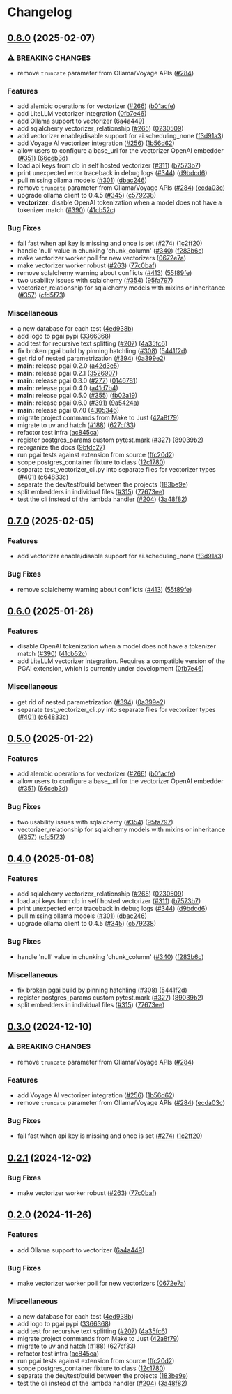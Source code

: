 # Changelog

## [0.8.0](https://github.com/mahdi-shafiei/pgai/compare/pgai-v0.7.0...pgai-v0.8.0) (2025-02-07)


### ⚠ BREAKING CHANGES

* remove `truncate` parameter from Ollama/Voyage APIs ([#284](https://github.com/mahdi-shafiei/pgai/issues/284))

### Features

* add alembic operations for vectorizer ([#266](https://github.com/mahdi-shafiei/pgai/issues/266)) ([b01acfe](https://github.com/mahdi-shafiei/pgai/commit/b01acfeeb7f0472de0337442c3c63a51d6690167))
* add LiteLLM vectorizer integration ([0fb7e46](https://github.com/mahdi-shafiei/pgai/commit/0fb7e46b9eb1f69b0fb67c6a67ff5bf9e96c0cf3))
* add Ollama support to vectorizer ([6a4a449](https://github.com/mahdi-shafiei/pgai/commit/6a4a449e99e2e5e62b5f551206a0b28e5ad40802))
* add sqlalchemy vectorizer_relationship ([#265](https://github.com/mahdi-shafiei/pgai/issues/265)) ([0230509](https://github.com/mahdi-shafiei/pgai/commit/0230509a374c472d65280769f92f0baeebb908d7))
* add vectorizer enable/disable support for ai.scheduling_none ([f3d91a3](https://github.com/mahdi-shafiei/pgai/commit/f3d91a3a774703a46fb88e9b378039eaedb5dcc8))
* add Voyage AI vectorizer integration ([#256](https://github.com/mahdi-shafiei/pgai/issues/256)) ([1b56d62](https://github.com/mahdi-shafiei/pgai/commit/1b56d62295faf996697db75f3a9ac9391869a3bb))
* allow users to configure a base_url for the vectorizer OpenAI embedder ([#351](https://github.com/mahdi-shafiei/pgai/issues/351)) ([66ceb3d](https://github.com/mahdi-shafiei/pgai/commit/66ceb3dc62712b82f45e2485072595c2f402065b))
* load api keys from db in self hosted vectorizer ([#311](https://github.com/mahdi-shafiei/pgai/issues/311)) ([b7573b7](https://github.com/mahdi-shafiei/pgai/commit/b7573b79711a691a37201e06f6e5ba52631b69b9))
* print unexpected error traceback in debug logs ([#344](https://github.com/mahdi-shafiei/pgai/issues/344)) ([d9bdcd6](https://github.com/mahdi-shafiei/pgai/commit/d9bdcd633fe372fca14dd97d830aeed9789f78ac))
* pull missing ollama models ([#301](https://github.com/mahdi-shafiei/pgai/issues/301)) ([dbac246](https://github.com/mahdi-shafiei/pgai/commit/dbac246b563f10d1704b40bf16038b16529d6888))
* remove `truncate` parameter from Ollama/Voyage APIs ([#284](https://github.com/mahdi-shafiei/pgai/issues/284)) ([ecda03c](https://github.com/mahdi-shafiei/pgai/commit/ecda03cf5d27f750db534801719413d0abcfa557))
* upgrade ollama client to 0.4.5 ([#345](https://github.com/mahdi-shafiei/pgai/issues/345)) ([c579238](https://github.com/mahdi-shafiei/pgai/commit/c57923804532980d8b2bb5e3b47a927c48f55df0))
* **vectorizer:** disable OpenAI tokenization when a model does not have a tokenizer match ([#390](https://github.com/mahdi-shafiei/pgai/issues/390)) ([41cb52c](https://github.com/mahdi-shafiei/pgai/commit/41cb52ceb10e484d3051480d17ef0b7f2154bac9))


### Bug Fixes

* fail fast when api key is missing and once is set ([#274](https://github.com/mahdi-shafiei/pgai/issues/274)) ([1c2ff20](https://github.com/mahdi-shafiei/pgai/commit/1c2ff2013fd64949a8f5c6374e3134af1b2551f4))
* handle 'null' value in chunking 'chunk_column' ([#340](https://github.com/mahdi-shafiei/pgai/issues/340)) ([f283b6c](https://github.com/mahdi-shafiei/pgai/commit/f283b6cecd7da42a5197da6219b990598e19f9f0))
* make vectorizer worker poll for new vectorizers ([0672e7a](https://github.com/mahdi-shafiei/pgai/commit/0672e7a71e2792c984ce9a590a06de9bfd25c8b5))
* make vectorizer worker robust ([#263](https://github.com/mahdi-shafiei/pgai/issues/263)) ([77c0baf](https://github.com/mahdi-shafiei/pgai/commit/77c0baf57438a837f47c179769bc684edeafbfc8))
* remove sqlalchemy warning about conflicts ([#413](https://github.com/mahdi-shafiei/pgai/issues/413)) ([55f89fe](https://github.com/mahdi-shafiei/pgai/commit/55f89fe48779e5bb2ddfd0f4ba7e0e01218f5a76))
* two usability issues with sqlalchemy ([#354](https://github.com/mahdi-shafiei/pgai/issues/354)) ([95fa797](https://github.com/mahdi-shafiei/pgai/commit/95fa797f559adfbaf91ff5198db0d7c45381e1dc))
* vectorizer_relationship for sqlalchemy models with mixins or inheritance ([#357](https://github.com/mahdi-shafiei/pgai/issues/357)) ([cfd5f73](https://github.com/mahdi-shafiei/pgai/commit/cfd5f73606e1a6b88eab00d043bded8d898ab4dd))


### Miscellaneous

* a new database for each test ([4ed938b](https://github.com/mahdi-shafiei/pgai/commit/4ed938bd86932bf21340e14007210d8dc6fd72e1))
* add logo to pgai pypi ([3366368](https://github.com/mahdi-shafiei/pgai/commit/336636872b39ce371d801f4ffacd1ea57e67b9f5))
* add test for recursive text splitting ([#207](https://github.com/mahdi-shafiei/pgai/issues/207)) ([4a35fc6](https://github.com/mahdi-shafiei/pgai/commit/4a35fc693395bc4125b9654650043cad5929889e))
* fix broken pgai build by pinning hatchling ([#308](https://github.com/mahdi-shafiei/pgai/issues/308)) ([5441f2d](https://github.com/mahdi-shafiei/pgai/commit/5441f2d3445b1f2afc85ce34b220002b8e4cf08f))
* get rid of nested parametrization ([#394](https://github.com/mahdi-shafiei/pgai/issues/394)) ([0a399e2](https://github.com/mahdi-shafiei/pgai/commit/0a399e2739096844f4066181be1e8bf686085c16))
* **main:** release pgai 0.2.0 ([a42d3e5](https://github.com/mahdi-shafiei/pgai/commit/a42d3e59652b7adbd4a688f0e099f647f14f0901))
* **main:** release pgai 0.2.1 ([3526907](https://github.com/mahdi-shafiei/pgai/commit/3526907940f91b87a9f24a25460d16be398598af))
* **main:** release pgai 0.3.0 ([#277](https://github.com/mahdi-shafiei/pgai/issues/277)) ([0146781](https://github.com/mahdi-shafiei/pgai/commit/0146781f4ba641ae78fd5943a5fbb6997519c1a5))
* **main:** release pgai 0.4.0 ([a41d7b4](https://github.com/mahdi-shafiei/pgai/commit/a41d7b4f2dd4c2cff03d5882762b37d92b405f43))
* **main:** release pgai 0.5.0 ([#355](https://github.com/mahdi-shafiei/pgai/issues/355)) ([fb02a19](https://github.com/mahdi-shafiei/pgai/commit/fb02a19ea03debec7d7fbf7bdce3e3603b078292))
* **main:** release pgai 0.6.0 ([#391](https://github.com/mahdi-shafiei/pgai/issues/391)) ([9a5424a](https://github.com/mahdi-shafiei/pgai/commit/9a5424a330fbd802175d7f6b40feedf0e88ba2da))
* **main:** release pgai 0.7.0 ([4305346](https://github.com/mahdi-shafiei/pgai/commit/430534638b0a055d4c0e8ca7720a386276f3ca53))
* migrate project commands from Make to Just ([42a8f79](https://github.com/mahdi-shafiei/pgai/commit/42a8f795c89bfc7526008dda7c99a3d6a4ecce70))
* migrate to uv and hatch ([#188](https://github.com/mahdi-shafiei/pgai/issues/188)) ([627cf33](https://github.com/mahdi-shafiei/pgai/commit/627cf33e802cac01f2a204aecf994ceb9509a84e))
* refactor test infra ([ac845ca](https://github.com/mahdi-shafiei/pgai/commit/ac845ca8dc834e0359113fd63d30c6ec98e041a7))
* register postgres_params custom pytest.mark ([#327](https://github.com/mahdi-shafiei/pgai/issues/327)) ([89039b2](https://github.com/mahdi-shafiei/pgai/commit/89039b2181192191dad48dc8206e76b17643e129))
* reorganize the docs ([9bfdc27](https://github.com/mahdi-shafiei/pgai/commit/9bfdc2756a8953019e0df2e5bce95472f255c2c3))
* run pgai tests against extension from source ([ffc20d2](https://github.com/mahdi-shafiei/pgai/commit/ffc20d243c2a632d01c5e3476ddbc6c636d994c1))
* scope postgres_container fixture to class ([12c1780](https://github.com/mahdi-shafiei/pgai/commit/12c17809ec235d759e37eaa0898ea3274fea6319))
* separate test_vectorizer_cli.py into separate files for vectorizer types ([#401](https://github.com/mahdi-shafiei/pgai/issues/401)) ([c64833c](https://github.com/mahdi-shafiei/pgai/commit/c64833c1d616120b8e29863107aa2ffc71b94405))
* separate the dev/test/build between the projects ([183be9e](https://github.com/mahdi-shafiei/pgai/commit/183be9e82632287c35081c4eefd81ff99d4bd4ba))
* split embedders in individual files ([#315](https://github.com/mahdi-shafiei/pgai/issues/315)) ([77673ee](https://github.com/mahdi-shafiei/pgai/commit/77673eee81191c7f2c8966010fe8f04d9a929dee))
* test the cli instead of the lambda handler ([#204](https://github.com/mahdi-shafiei/pgai/issues/204)) ([3a48f82](https://github.com/mahdi-shafiei/pgai/commit/3a48f82b103175b83d1036bff31b00f5122606aa))

## [0.7.0](https://github.com/timescale/pgai/compare/pgai-v0.6.0...pgai-v0.7.0) (2025-02-05)


### Features

* add vectorizer enable/disable support for ai.scheduling_none ([f3d91a3](https://github.com/timescale/pgai/commit/f3d91a3a774703a46fb88e9b378039eaedb5dcc8))


### Bug Fixes

* remove sqlalchemy warning about conflicts ([#413](https://github.com/timescale/pgai/issues/413)) ([55f89fe](https://github.com/timescale/pgai/commit/55f89fe48779e5bb2ddfd0f4ba7e0e01218f5a76))

## [0.6.0](https://github.com/timescale/pgai/compare/pgai-v0.5.0...pgai-v0.6.0) (2025-01-28)


### Features

* disable OpenAI tokenization when a model does not have a tokenizer match ([#390](https://github.com/timescale/pgai/issues/390)) ([41cb52c](https://github.com/timescale/pgai/commit/41cb52ceb10e484d3051480d17ef0b7f2154bac9))
* add LiteLLM vectorizer integration. Requires a compatible version of the PGAI extension, which is currently under development ([0fb7e46](https://github.com/timescale/pgai/commit/0fb7e46b9eb1f69b0fb67c6a67ff5bf9e96c0cf3))


### Miscellaneous

* get rid of nested parametrization ([#394](https://github.com/timescale/pgai/issues/394)) ([0a399e2](https://github.com/timescale/pgai/commit/0a399e2739096844f4066181be1e8bf686085c16))
* separate test_vectorizer_cli.py into separate files for vectorizer types ([#401](https://github.com/timescale/pgai/issues/401)) ([c64833c](https://github.com/timescale/pgai/commit/c64833c1d616120b8e29863107aa2ffc71b94405))

## [0.5.0](https://github.com/timescale/pgai/compare/pgai-v0.4.0...pgai-v0.5.0) (2025-01-22)


### Features

* add alembic operations for vectorizer ([#266](https://github.com/timescale/pgai/issues/266)) ([b01acfe](https://github.com/timescale/pgai/commit/b01acfeeb7f0472de0337442c3c63a51d6690167))
* allow users to configure a base_url for the vectorizer OpenAI embedder ([#351](https://github.com/timescale/pgai/issues/351)) ([66ceb3d](https://github.com/timescale/pgai/commit/66ceb3dc62712b82f45e2485072595c2f402065b))


### Bug Fixes

* two usability issues with sqlalchemy ([#354](https://github.com/timescale/pgai/issues/354)) ([95fa797](https://github.com/timescale/pgai/commit/95fa797f559adfbaf91ff5198db0d7c45381e1dc))
* vectorizer_relationship for sqlalchemy models with mixins or inheritance ([#357](https://github.com/timescale/pgai/issues/357)) ([cfd5f73](https://github.com/timescale/pgai/commit/cfd5f73606e1a6b88eab00d043bded8d898ab4dd))

## [0.4.0](https://github.com/timescale/pgai/compare/pgai-v0.3.0...pgai-v0.4.0) (2025-01-08)


### Features

* add sqlalchemy vectorizer_relationship ([#265](https://github.com/timescale/pgai/issues/265)) ([0230509](https://github.com/timescale/pgai/commit/0230509a374c472d65280769f92f0baeebb908d7))
* load api keys from db in self hosted vectorizer ([#311](https://github.com/timescale/pgai/issues/311)) ([b7573b7](https://github.com/timescale/pgai/commit/b7573b79711a691a37201e06f6e5ba52631b69b9))
* print unexpected error traceback in debug logs ([#344](https://github.com/timescale/pgai/issues/344)) ([d9bdcd6](https://github.com/timescale/pgai/commit/d9bdcd633fe372fca14dd97d830aeed9789f78ac))
* pull missing ollama models ([#301](https://github.com/timescale/pgai/issues/301)) ([dbac246](https://github.com/timescale/pgai/commit/dbac246b563f10d1704b40bf16038b16529d6888))
* upgrade ollama client to 0.4.5 ([#345](https://github.com/timescale/pgai/issues/345)) ([c579238](https://github.com/timescale/pgai/commit/c57923804532980d8b2bb5e3b47a927c48f55df0))


### Bug Fixes

* handle 'null' value in chunking 'chunk_column' ([#340](https://github.com/timescale/pgai/issues/340)) ([f283b6c](https://github.com/timescale/pgai/commit/f283b6cecd7da42a5197da6219b990598e19f9f0))


### Miscellaneous

* fix broken pgai build by pinning hatchling ([#308](https://github.com/timescale/pgai/issues/308)) ([5441f2d](https://github.com/timescale/pgai/commit/5441f2d3445b1f2afc85ce34b220002b8e4cf08f))
* register postgres_params custom pytest.mark ([#327](https://github.com/timescale/pgai/issues/327)) ([89039b2](https://github.com/timescale/pgai/commit/89039b2181192191dad48dc8206e76b17643e129))
* split embedders in individual files ([#315](https://github.com/timescale/pgai/issues/315)) ([77673ee](https://github.com/timescale/pgai/commit/77673eee81191c7f2c8966010fe8f04d9a929dee))

## [0.3.0](https://github.com/timescale/pgai/compare/pgai-v0.2.1...pgai-v0.3.0) (2024-12-10)


### ⚠ BREAKING CHANGES

* remove `truncate` parameter from Ollama/Voyage APIs ([#284](https://github.com/timescale/pgai/issues/284))

### Features

* add Voyage AI vectorizer integration ([#256](https://github.com/timescale/pgai/issues/256)) ([1b56d62](https://github.com/timescale/pgai/commit/1b56d62295faf996697db75f3a9ac9391869a3bb))
* remove `truncate` parameter from Ollama/Voyage APIs ([#284](https://github.com/timescale/pgai/issues/284)) ([ecda03c](https://github.com/timescale/pgai/commit/ecda03cf5d27f750db534801719413d0abcfa557))


### Bug Fixes

* fail fast when api key is missing and once is set ([#274](https://github.com/timescale/pgai/issues/274)) ([1c2ff20](https://github.com/timescale/pgai/commit/1c2ff2013fd64949a8f5c6374e3134af1b2551f4))

## [0.2.1](https://github.com/timescale/pgai/compare/pgai-v0.2.0...pgai-v0.2.1) (2024-12-02)


### Bug Fixes

* make vectorizer worker robust ([#263](https://github.com/timescale/pgai/issues/263)) ([77c0baf](https://github.com/timescale/pgai/commit/77c0baf57438a837f47c179769bc684edeafbfc8))

## [0.2.0](https://github.com/timescale/pgai/compare/pgai-v0.1.0...pgai-v0.2.0) (2024-11-26)


### Features

* add Ollama support to vectorizer ([6a4a449](https://github.com/timescale/pgai/commit/6a4a449e99e2e5e62b5f551206a0b28e5ad40802))


### Bug Fixes

* make vectorizer worker poll for new vectorizers ([0672e7a](https://github.com/timescale/pgai/commit/0672e7a71e2792c984ce9a590a06de9bfd25c8b5))


### Miscellaneous

* a new database for each test ([4ed938b](https://github.com/timescale/pgai/commit/4ed938bd86932bf21340e14007210d8dc6fd72e1))
* add logo to pgai pypi ([3366368](https://github.com/timescale/pgai/commit/336636872b39ce371d801f4ffacd1ea57e67b9f5))
* add test for recursive text splitting ([#207](https://github.com/timescale/pgai/issues/207)) ([4a35fc6](https://github.com/timescale/pgai/commit/4a35fc693395bc4125b9654650043cad5929889e))
* migrate project commands from Make to Just ([42a8f79](https://github.com/timescale/pgai/commit/42a8f795c89bfc7526008dda7c99a3d6a4ecce70))
* migrate to uv and hatch ([#188](https://github.com/timescale/pgai/issues/188)) ([627cf33](https://github.com/timescale/pgai/commit/627cf33e802cac01f2a204aecf994ceb9509a84e))
* refactor test infra ([ac845ca](https://github.com/timescale/pgai/commit/ac845ca8dc834e0359113fd63d30c6ec98e041a7))
* run pgai tests against extension from source ([ffc20d2](https://github.com/timescale/pgai/commit/ffc20d243c2a632d01c5e3476ddbc6c636d994c1))
* scope postgres_container fixture to class ([12c1780](https://github.com/timescale/pgai/commit/12c17809ec235d759e37eaa0898ea3274fea6319))
* separate the dev/test/build between the projects ([183be9e](https://github.com/timescale/pgai/commit/183be9e82632287c35081c4eefd81ff99d4bd4ba))
* test the cli instead of the lambda handler ([#204](https://github.com/timescale/pgai/issues/204)) ([3a48f82](https://github.com/timescale/pgai/commit/3a48f82b103175b83d1036bff31b00f5122606aa))
